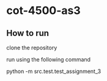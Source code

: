 # cot-4500-as3

## How to run
clone the repository

run using the following command

python -m src.test.test_assignment_3